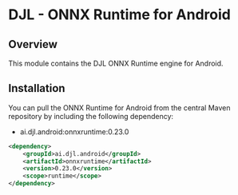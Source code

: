 # DJL - ONNX Runtime for Android

## Overview
This module contains the DJL ONNX Runtime engine for Android.

## Installation
You can pull the ONNX Runtime for Android from the central Maven repository by including the following dependency:

- ai.djl.android:onnxruntime:0.23.0

```xml
<dependency>
    <groupId>ai.djl.android</groupId>
    <artifactId>onnxruntime</artifactId>
    <version>0.23.0</version>
    <scope>runtime</scope>
</dependency>
```
